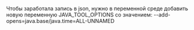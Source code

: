 Чтобы заработала запись в json, нужно в переменной среде добавить новую переменную JAVA_TOOL_OPTIONS со значением: --add-opens=java.base/java.time=ALL-UNNAMED
